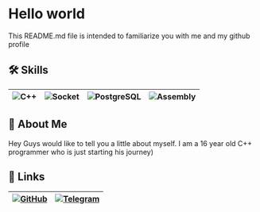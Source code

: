 
# Hello world
This README.md file is intended to familiarize you with me and my github profile
## 🛠 Skills
| ![C++](https://img.shields.io/badge/C++-00599C?style=for-the-badge&logo=c%2b%2b&logoColor=white) | ![Socket](https://img.shields.io/badge/Socket-008080?style=for-the-badge&logo=ethernet&logoColor=white) | ![PostgreSQL](https://img.shields.io/badge/PostgreSQL-336791?style=for-the-badge&logo=postgresql&logoColor=white) | ![Assembly](https://img.shields.io/badge/Assembly-525252?style=for-the-badge&logo=assemblyscript&logoColor=white) |
|---|---|---|---|

## 🚀 About Me
Hey Guys would like to tell you a little about myself. I am a 16 year old C++ programmer who is just starting his journey)

## 🔗 Links
| [![GitHub](https://img.shields.io/badge/GitHub-181717?style=for-the-badge&logo=github&logoColor=white)](https://github.com/alt-enterssx) | [![Telegram](https://img.shields.io/badge/Telegram-26A5E4?style=for-the-badge&logo=telegram&logoColor=white)](https://t.me/altenter_code) |
|---|---|
